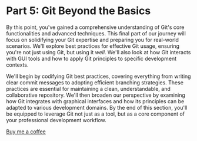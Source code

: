 Part 5: Git Beyond the Basics
=============================

By this point, you've gained a comprehensive understanding of Git's core functionalities and advanced techniques. This final part of our journey will focus on solidifying your Git expertise and preparing you for real-world scenarios. We'll explore best practices for effective Git usage, ensuring you're not just using Git, but using it *well*. We'll also look at how Git interacts with GUI tools and how to apply Git principles to specific development contexts.

We'll begin by codifying Git best practices, covering everything from writing clear commit messages to adopting efficient branching strategies. These practices are essential for maintaining a clean, understandable, and collaborative repository. We'll then broaden our perspective by examining how Git integrates with graphical interfaces and how its principles can be adapted to various development domains. By the end of this section, you'll be equipped to leverage Git not just as a tool, but as a core component of your professional development workflow.


<a href="https://buymeacoffee.com/bigian" target="_blank">Buy me a coffee</a>
